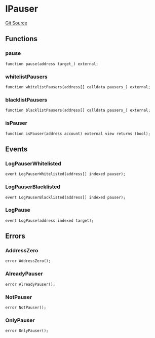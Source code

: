 # IPauser
[Git Source](https://github.com/ArrakisFinance/arrakis-modular/blob/4485c572ded3a830c181fa38ceaac13efe8eb7f1/src/interfaces/IPauser.sol)


## Functions
### pause


```solidity
function pause(address target_) external;
```

### whitelistPausers


```solidity
function whitelistPausers(address[] calldata pausers_) external;
```

### blacklistPausers


```solidity
function blacklistPausers(address[] calldata pausers_) external;
```

### isPauser


```solidity
function isPauser(address account) external view returns (bool);
```

## Events
### LogPauserWhitelisted

```solidity
event LogPauserWhitelisted(address[] indexed pauser);
```

### LogPauserBlacklisted

```solidity
event LogPauserBlacklisted(address[] indexed pauser);
```

### LogPause

```solidity
event LogPause(address indexed target);
```

## Errors
### AddressZero

```solidity
error AddressZero();
```

### AlreadyPauser

```solidity
error AlreadyPauser();
```

### NotPauser

```solidity
error NotPauser();
```

### OnlyPauser

```solidity
error OnlyPauser();
```

